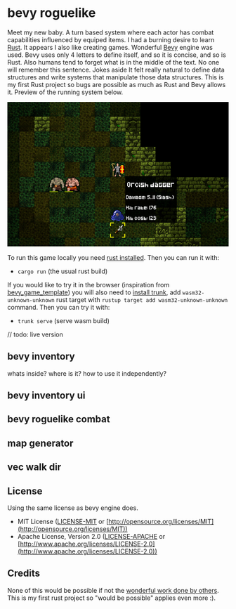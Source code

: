 # bevy roguelike

Meet my new baby. A turn based system where each actor has combat capabilities influenced by equiped items. I had a burning desire to learn [Rust](https://www.rust-lang.org/). It appears I also like creating games. Wonderful [Bevy](https://bevyengine.org/) engine was used. Bevy uses only 4 letters to define itself, and so it is concise, and so is Rust. Also humans tend to forget what is in the middle of the text. No one will remember this sentence. Jokes aside It felt really natural to define data structures and write systems that manipulate those data structures. This is my first Rust project so bugs are possible as much as Rust and Bevy allows it. Preview of the running system below.

![bevy roguelike](example.png)

To run this game locally you need [rust installed](https://www.rust-lang.org/tools/install). Then you can run it with:

- `cargo run` (the usual rust build)

If you would like to try it in the browser (inspiration from [bevy_game_template](https://github.com/NiklasEi/bevy_game_template)) you will also need to [install trunk](https://trunkrs.dev/#install), add `wasm32-unknown-unknown` rust target with `rustup target add wasm32-unknown-unknown` command. Then you can try it with:

- `trunk serve` (serve wasm build)

// todo: live version

## bevy inventory

whats inside? where is it? how to use it independently?

## bevy inventory ui

## bevy roguelike combat

## map generator

## vec walk dir

## License

Using the same license as bevy engine does.

- MIT License ([LICENSE-MIT](LICENSE-MIT) or [http://opensource.org/licenses/MIT](http://opensource.org/licenses/MIT))
- Apache License, Version 2.0 ([LICENSE-APACHE](LICENSE-APACHE) or [http://www.apache.org/licenses/LICENSE-2.0](http://www.apache.org/licenses/LICENSE-2.0))

## Credits

None of this would be possible if not the [wonderful work done by others](credits/CREDITS.md). This is my first rust project so "would be possible" applies even more :).
